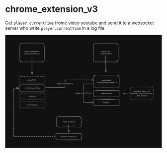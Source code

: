 # chrome_extension_v3

Get `player.currentTime` frome video youtube and send it to a websocket server who write `player.currentTime` in a log file

![](https://github.com/nemo6/chrome_extension_v3/blob/main/img/excalidraw_schema.png)
